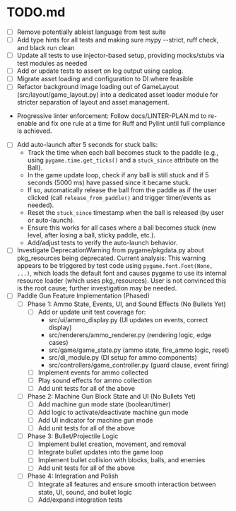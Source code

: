 # TODO.md

- [ ] Remove potentially ableist language from test suite
- [ ] Add type hints for all tests and making sure mypy --strict, ruff check, and black run clean
- [ ] Update all tests to use injector-based setup, providing mocks/stubs via test modules as needed
- [ ] Add or update tests to assert on log output using caplog.
- [ ] Migrate asset loading and configuration to DI where feasible
- [ ] Refactor background image loading out of GameLayout (src/layout/game_layout.py) into a dedicated asset loader module for stricter separation of layout and asset management.
- Progressive linter enforcement: Follow docs/LINTER-PLAN.md to re-enable and fix one rule at a time for Ruff and Pylint until full compliance is achieved.
- [ ] Add auto-launch after 5 seconds for stuck balls:
    - Track the time when each ball becomes stuck to the paddle (e.g., using `pygame.time.get_ticks()` and a `stuck_since` attribute on the Ball).
    - In the game update loop, check if any ball is still stuck and if 5 seconds (5000 ms) have passed since it became stuck.
    - If so, automatically release the ball from the paddle as if the user clicked (call `release_from_paddle()` and trigger timer/events as needed).
    - Reset the `stuck_since` timestamp when the ball is released (by user or auto-launch).
    - Ensure this works for all cases where a ball becomes stuck (new level, after losing a ball, sticky paddle, etc.).
    - Add/adjust tests to verify the auto-launch behavior.
- [ ] Investigate DeprecationWarning from pygame/pkgdata.py about pkg_resources being deprecated. Current analysis: This warning appears to be triggered by test code using `pygame.font.Font(None, ...)`, which loads the default font and causes pygame to use its internal resource loader (which uses pkg_resources). User is not convinced this is the root cause; further investigation may be needed.
- [ ] Paddle Gun Feature Implementation (Phased)
    - [ ] Phase 1: Ammo State, Events, UI, and Sound Effects (No Bullets Yet)
        - [ ] Add or update unit test coverage for:
            - src/ui/ammo_display.py (UI updates on events, correct display)
            - src/renderers/ammo_renderer.py (rendering logic, edge cases)
            - src/game/game_state.py (ammo state, fire_ammo logic, reset)
            - src/di_module.py (DI setup for ammo components)
            - src/controllers/game_controller.py (guard clause, event firing)
        - [ ] Implement events for ammo collected
        - [ ] Play sound effects for ammo collection
        - [ ] Add unit tests for all of the above
    - [ ] Phase 2: Machine Gun Block State and UI (No Bullets Yet)
        - [ ] Add machine gun mode state (boolean/timer)
        - [ ] Add logic to activate/deactivate machine gun mode
        - [ ] Add UI indicator for machine gun mode
        - [ ] Add unit tests for all of the above
    - [ ] Phase 3: Bullet/Projectile Logic
        - [ ] Implement bullet creation, movement, and removal
        - [ ] Integrate bullet updates into the game loop
        - [ ] Implement bullet collision with blocks, balls, and enemies
        - [ ] Add unit tests for all of the above
    - [ ] Phase 4: Integration and Polish
        - [ ] Integrate all features and ensure smooth interaction between state, UI, sound, and bullet logic
        - [ ] Add/expand integration tests
